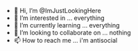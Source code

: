 - 👋 Hi, I’m @ImJustLookingHere
- 👀 I’m interested in ... everything
- 🌱 I’m currently learning ... everything
- 💞️ I’m looking to collaborate on ... nothing
- 📫 How to reach me ... i'm antisocial
